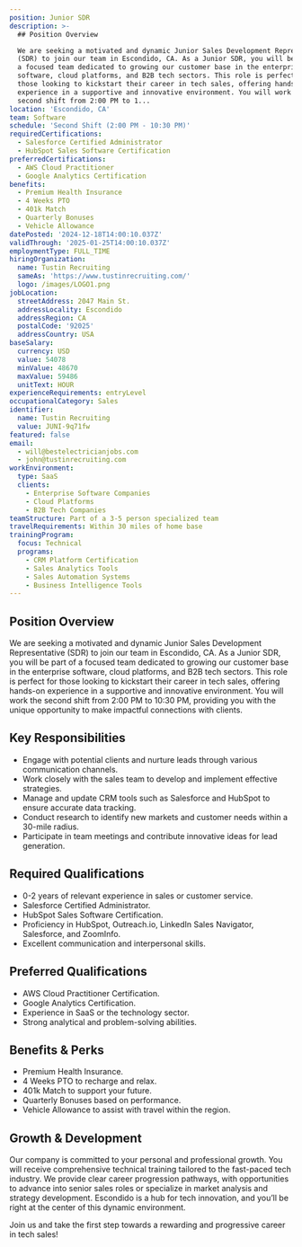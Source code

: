 ```yaml
---
position: Junior SDR
description: >-
  ## Position Overview

  We are seeking a motivated and dynamic Junior Sales Development Representative
  (SDR) to join our team in Escondido, CA. As a Junior SDR, you will be part of
  a focused team dedicated to growing our customer base in the enterprise
  software, cloud platforms, and B2B tech sectors. This role is perfect for
  those looking to kickstart their career in tech sales, offering hands-on
  experience in a supportive and innovative environment. You will work the
  second shift from 2:00 PM to 1...
location: 'Escondido, CA'
team: Software
schedule: 'Second Shift (2:00 PM - 10:30 PM)'
requiredCertifications:
  - Salesforce Certified Administrator
  - HubSpot Sales Software Certification
preferredCertifications:
  - AWS Cloud Practitioner
  - Google Analytics Certification
benefits:
  - Premium Health Insurance
  - 4 Weeks PTO
  - 401k Match
  - Quarterly Bonuses
  - Vehicle Allowance
datePosted: '2024-12-18T14:00:10.037Z'
validThrough: '2025-01-25T14:00:10.037Z'
employmentType: FULL_TIME
hiringOrganization:
  name: Tustin Recruiting
  sameAs: 'https://www.tustinrecruiting.com/'
  logo: /images/LOGO1.png
jobLocation:
  streetAddress: 2047 Main St.
  addressLocality: Escondido
  addressRegion: CA
  postalCode: '92025'
  addressCountry: USA
baseSalary:
  currency: USD
  value: 54078
  minValue: 48670
  maxValue: 59486
  unitText: HOUR
experienceRequirements: entryLevel
occupationalCategory: Sales
identifier:
  name: Tustin Recruiting
  value: JUNI-9q71fw
featured: false
email:
  - will@bestelectricianjobs.com
  - john@tustinrecruiting.com
workEnvironment:
  type: SaaS
  clients:
    - Enterprise Software Companies
    - Cloud Platforms
    - B2B Tech Companies
teamStructure: Part of a 3-5 person specialized team
travelRequirements: Within 30 miles of home base
trainingProgram:
  focus: Technical
  programs:
    - CRM Platform Certification
    - Sales Analytics Tools
    - Sales Automation Systems
    - Business Intelligence Tools
---
```




## Position Overview
We are seeking a motivated and dynamic Junior Sales Development Representative (SDR) to join our team in Escondido, CA. As a Junior SDR, you will be part of a focused team dedicated to growing our customer base in the enterprise software, cloud platforms, and B2B tech sectors. This role is perfect for those looking to kickstart their career in tech sales, offering hands-on experience in a supportive and innovative environment. You will work the second shift from 2:00 PM to 10:30 PM, providing you with the unique opportunity to make impactful connections with clients.

## Key Responsibilities
- Engage with potential clients and nurture leads through various communication channels.
- Work closely with the sales team to develop and implement effective strategies.
- Manage and update CRM tools such as Salesforce and HubSpot to ensure accurate data tracking.
- Conduct research to identify new markets and customer needs within a 30-mile radius.
- Participate in team meetings and contribute innovative ideas for lead generation.

## Required Qualifications
- 0-2 years of relevant experience in sales or customer service.
- Salesforce Certified Administrator.
- HubSpot Sales Software Certification.
- Proficiency in HubSpot, Outreach.io, LinkedIn Sales Navigator, Salesforce, and ZoomInfo.
- Excellent communication and interpersonal skills.

## Preferred Qualifications
- AWS Cloud Practitioner Certification.
- Google Analytics Certification.
- Experience in SaaS or the technology sector.
- Strong analytical and problem-solving abilities.

## Benefits & Perks
- Premium Health Insurance.
- 4 Weeks PTO to recharge and relax.
- 401k Match to support your future.
- Quarterly Bonuses based on performance.
- Vehicle Allowance to assist with travel within the region.

## Growth & Development
Our company is committed to your personal and professional growth. You will receive comprehensive technical training tailored to the fast-paced tech industry. We provide clear career progression pathways, with opportunities to advance into senior sales roles or specialize in market analysis and strategy development. Escondido is a hub for tech innovation, and you’ll be right at the center of this dynamic environment.

Join us and take the first step towards a rewarding and progressive career in tech sales!